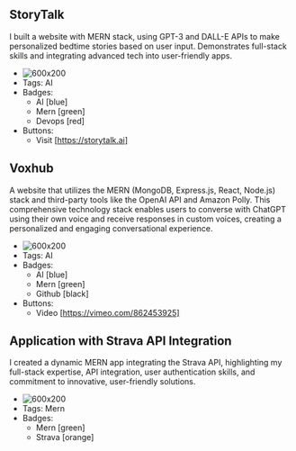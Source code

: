 ## StoryTalk
I built a website with MERN stack, using GPT-3 and DALL-E APIs to make personalized bedtime stories based on user input. Demonstrates full-stack skills and integrating advanced tech into user-friendly apps.
- ![600x200](https://via.placeholder.com/600x200)
- Tags: AI
- Badges:
  - AI [blue]
  - Mern [green]
  - Devops [red]
- Buttons:
  - Visit [https://storytalk.ai]

## Voxhub
A website that utilizes the MERN (MongoDB, Express.js, React, Node.js) stack and third-party tools like the OpenAI API and Amazon Polly. This comprehensive technology stack enables users to converse with ChatGPT using their own voice and receive responses in custom voices, creating a personalized and engaging conversational experience.
- ![600x200](https://via.placeholder.com/600x200)
- Tags: AI
- Badges:
  - AI [blue]
  - Mern [green]
  - Github [black]
- Buttons:
  - Video [https://vimeo.com/862453925]

## Application with Strava API Integration
I created a dynamic MERN app integrating the Strava API, highlighting my full-stack expertise, API integration, user authentication skills, and commitment to innovative, user-friendly solutions.
- ![600x200](https://via.placeholder.com/600x200)
- Tags: Mern
- Badges:
  - Mern [green]
  - Strava [orange]
